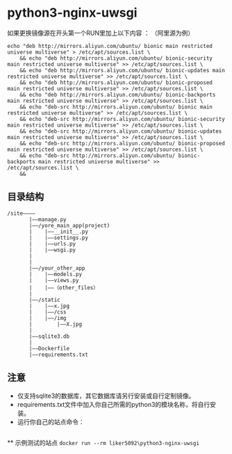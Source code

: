 # python3-nginx-uwsgi

如果更换镜像源在开头第一个RUN里加上以下内容 ：
（阿里源为例）
```
echo "deb http://mirrors.aliyun.com/ubuntu/ bionic main restricted universe multiverse" > /etc/apt/sources.list \
    && echo "deb http://mirrors.aliyun.com/ubuntu/ bionic-security main restricted universe multiverse" >> /etc/apt/sources.list \
    && echo "deb http://mirrors.aliyun.com/ubuntu/ bionic-updates main restricted universe multiverse" >> /etc/apt/sources.list \
    && echo "deb http://mirrors.aliyun.com/ubuntu/ bionic-proposed main restricted universe multiverse" >> /etc/apt/sources.list \
    && echo "deb http://mirrors.aliyun.com/ubuntu/ bionic-backports main restricted universe multiverse" >> /etc/apt/sources.list \
    && echo "deb-src http://mirrors.aliyun.com/ubuntu/ bionic main restricted universe multiverse" >> /etc/apt/sources.list \
    && echo "deb-src http://mirrors.aliyun.com/ubuntu/ bionic-security main restricted universe multiverse" >> /etc/apt/sources.list \
    && echo "deb-src http://mirrors.aliyun.com/ubuntu/ bionic-updates main restricted universe multiverse" >> /etc/apt/sources.list \
    && echo "deb-src http://mirrors.aliyun.com/ubuntu/ bionic-proposed main restricted universe multiverse" >> /etc/apt/sources.list \
    && echo "deb-src http://mirrors.aliyun.com/ubuntu/ bionic-backports main restricted universe multiverse" >> /etc/apt/sources.list \
    &&

```


## 目录结构
```
/site————
       |——manage.py
       |——/yore_main_app(project)
       |    |——__init__.py
       |    |——settings.py
       |    |——urls.py
       |    |——wsgi.py
       |
       |
       |——/your_other_app
       |    |——models.py
       |    |——views.py
       |    |——（other_files）
       |    
       |——/static
       |    |——x.jpg
       |    |——/css
       |    |——/img
       |        |——X.jpg
       |
       |——sqlite3.db
       |
       |——Dockerfile
       |——requirements.txt
  ```

## 注意
* 仅支持sqlite3的数据库，其它数据库请另行安装或自行定制镜像。
* requirements.txt文件中加入你自己所需的python3的模块名称，将自行安装。
* 运行你自己的站点命令：
``` docker run --name yourname -it --rm -v "$PWD":/site -w /site --privileged=true -p 0.0.0.0:8000:8000 liker5092/python3-nginx-uwsgi bash -c "pip3 install -r requirements.txt && python3 manage.py runserver 0.0.0.0:8000"
```
** 示例测试的站点
`docker run --rm liker5092\python3-nginx-uwsgi`

